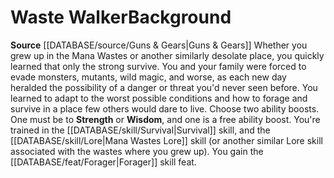 ﻿---
ability:
- Strength
- Wisdom
ability_boost:
- Strength
- Wisdom
feat: '[[DATABASE/feat/Forager|Forager]]'
id: '279'
name: Waste Walker
rarity: Common
skill:
- '[[DATABASE/skill/Survival|Survival]]'
- Mana Wastes [[DATABASE/skill/Lore|Lore]] (or another similar Lore skill associated
  with the wastes where you grew up).
source: '[[DATABASE/source/Guns & Gears|Guns & Gears]]'
subcategory: general
type: Background

---
# Waste Walker<span class="item-type">Background</span>

**Source** [[DATABASE/source/Guns & Gears|Guns & Gears]]
Whether you grew up in the Mana Wastes or another similarly desolate place, you quickly learned that only the strong survive. You and your family were forced to evade monsters, mutants, wild magic, and worse, as each new day heralded the possibility of a danger or threat you'd never seen before. You learned to adapt to the worst possible conditions and how to forage and survive in a place few others would dare to live.
Choose two ability boosts. One must be to **Strength** or **Wisdom**, and one is a free ability boost.
You're trained in the [[DATABASE/skill/Survival|Survival]] skill, and the [[DATABASE/skill/Lore|Mana Wastes Lore]] skill (or another similar Lore skill associated with the wastes where you grew up). You gain the [[DATABASE/feat/Forager|Forager]] skill feat.